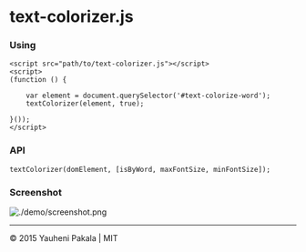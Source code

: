 # text-colorizer.js

### Using
```
<script src="path/to/text-colorizer.js"></script>
<script>
(function () {
		
    var element = document.querySelector('#text-colorize-word');
    textColorizer(element, true);

}());
</script>
```

### API
```
textColorizer(domElement, [isByWord, maxFontSize, minFontSize]);
```

### Screenshot
![./demo/screenshot.png](screenshot)

---
&copy; 2015 Yauheni Pakala | MIT